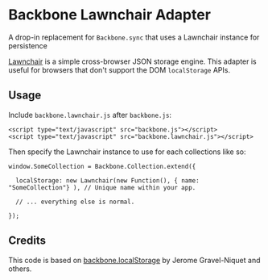 # Backbone Lawnchair Adapter

A drop-in replacement for `Backbone.sync` that uses a Lawnchair instance for persistence

[Lawnchair](http://westcoastlogic.com/lawnchair/) is a simple cross-browser JSON storage engine. This adapter is useful for browsers that don't support the DOM `localStorage` APIs.

## Usage

Include `backbone.lawnchair.js` after `backbone.js`:

    <script type="text/javascript" src="backbone.js"></script>
    <script type="text/javascript" src="backbone.lawnchair.js"></script>

Then specify the Lawnchair instance to use for each collections like so:

    window.SomeCollection = Backbone.Collection.extend({
      
      localStorage: new Lawnchair(new Function(), { name: "SomeCollection"} ), // Unique name within your app.
      
      // ... everything else is normal.
      
    });
  
## Credits

This code is based on [backbone.localStorage](https://github.com/jeromegn/Backbone.localStorage) by Jerome Gravel-Niquet and others.

